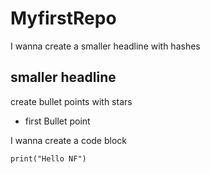 # MyfirstRepo
I wanna create a smaller headline with hashes
## smaller headline
create bullet points with stars
* first Bullet point


I wanna create a code block
``` here we are
print("Hello NF")
```
